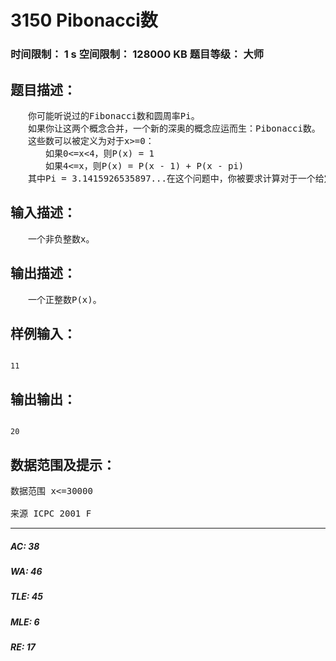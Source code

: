 # 3150 Pibonacci数   
### 时间限制： 1 s     空间限制： 128000 KB     题目等级： 大师  
## 题目描述：  

<pre>
　　你可能听说过的Fibonacci数和圆周率Pi。
　　如果你让这两个概念合并，一个新的深奥的概念应运而生：Pibonacci数。
　　这些数可以被定义为对于x>=0：
　　　　如果0<=x<4，则P(x) = 1
　　　　如果4<=x，则P(x) = P(x - 1) + P(x - pi)
　　其中Pi = 3.1415926535897...在这个问题中，你被要求计算对于一个给定的非负整数x对应P(x)的值。
</pre>
  
  
## 输入描述：  

<pre>
　　一个非负整数x。
</pre>
  
  
## 输出描述：  

<pre>
　　一个正整数P(x)。
</pre>
  
  
## 样例输入：  

<pre><code>
11
</code></pre>
  
  
## 输出输出：  

<pre><code>
20
</code></pre>
  
  
## 数据范围及提示：  

<pre>
数据范围 x<=30000
 
来源 ICPC 2001 F
</pre>
  
  
***  

##### AC: 38  
##### WA: 46  
##### TLE: 45  
##### MLE: 6  
##### RE: 17  
